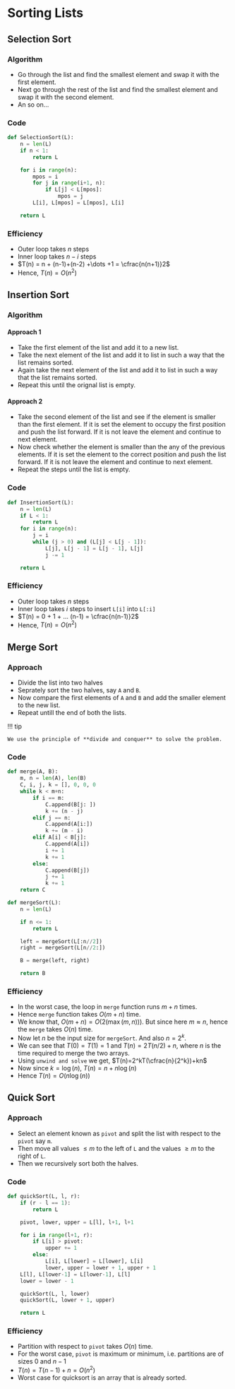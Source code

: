 # Sorting Lists

## Selection Sort

### Algorithm

- Go through the list and find the smallest element and swap it with the first element.
- Next go through the rest of the list and find the smallest element and swap it with the second element.
- An so on...

### Code

```python lineums="1" filename="SelectionSort.py"
def SelectionSort(L):
    n = len(L)
    if n < 1:
        return L

    for i in range(n):
        mpos = i
        for j in range(i+1, n):
            if L[j] < L[mpos]:
                mpos = j
        L[i], L[mpos] = L[mpos], L[i]

    return L
```

### Efficiency

- Outer loop takes $n$ steps
- Inner loop takes $n - i$ steps
- $T(n) = n + (n-1)+(n-2) +\dots +1 = \cfrac{n(n+1)}2$
- Hence, $T(n) = O(n^2)$

## Insertion Sort

### Algorithm

#### Approach 1

- Take the first element of the list and add it to a new list.
- Take the next element of the list and add it to list in such a way that the list remains sorted.
- Again take the next element of the list and add it to list in such a way that the list remains sorted.
- Repeat this until the orignal list is empty.

#### Approach 2

- Take the second element of the list and see if the element is smaller than the first element. If it is set the element to occupy the first position and push the list forward. If it is not leave the element and continue to next element.
- Now check whether the element is smaller than the any of the previous elements. If it is set the element to the correct position and push the list forward. If it is not leave the element and continue to next element.
- Repeat the steps until the list is empty.

### Code

```python lineums="1" filename="InsertionSort.py"
def InsertionSort(L):
    n = len(L)
    if L < 1:
        return L
    for i in range(n):
        j = i
        while (j > 0) and (L[j] < L[j - 1]):
            L[j], L[j - 1] = L[j - 1], L[j]
            j -= 1

    return L
```

### Efficiency

- Outer loop takes $n$ steps
- Inner loop takes $i$ steps to insert `L[i]` into `L[:i]`
- $T(n) = 0 + 1 + ... (n-1) = \cfrac{n(n-1)}2$
- Hence, $T(n) = O(n^2)$

## Merge Sort

### Approach

- Divide the list into two halves
- Seprately sort the two halves, say `A` and `B`.
- Now compare the first elements of `A` and `B` and add the smaller element to the new list.
- Repeat untill the end of both the lists.

!!! tip

    We use the principle of **divide and conquer** to solve the problem.

### Code

```python linenums="1"
def merge(A, B):
    m, n = len(A), len(B)
    C, i, j, k = [], 0, 0, 0
    while k < m+n:
        if i == m:
            C.append(B[j: ])
            k += (n - j)
        elif j == n:
            C.append(A[i:])
            k += (m - i)
        elif A[i] < B[j]:
            C.append(A[i])
            i += 1
            k += 1
        else:
            C.append(B[j])
            j += 1
            k += 1
    return C

def mergeSort(L):
    n = len(L)

    if n <= 1:
        return L

    left = mergeSort(L[:n//2])
    right = mergeSort(L[n//2:])

    B = merge(left, right)

    return B
```

### Efficiency

- In the worst case, the loop in `merge` function runs $m+n$ times.
- Hence `merge` function takes $O(m+n)$ time.
- We know that, $O(m+n) = O(2(\max(m, n)))$. But since here $m\approx n$, hence the `merge` takes $O(n)$ time.
- Now let $n$ be the input size for `mergeSort`. And also $n=2^k$.
- We can see that $T(0) = T(1) = 1$ and $T(n) = 2T(n/2) + n$, where $n$ is the time required to merge the two arrays.
- Using `unwind and solve` we get, $T(n)=2^kT(\cfrac{n}{2^k})+kn$
- Now since $k=\log(n)$, $T(n) = n + n\log(n)$
- Hence $T(n) = O(n\log(n))$

## Quick Sort

### Approach

- Select an element known as `pivot` and split the list with respect to the `pivot` say `m`.
- Then move all values $\leq m$ to the left of `L` and the values $\geq m$ to the right of `L`.
- Then we recursively sort both the halves.

### Code

```python linenums="1"
def quickSort(L, l, r):
    if (r - l == 1):
        return L

    pivot, lower, upper = L[l], l+1, l+1

    for i in range(l+1, r):
        if L[i] > pivot:
            upper += 1
        else:
            L[i], L[lower] = L[lower], L[i]
            lower, upper = lower + 1, upper + 1
    L[l], L[lower-1] = L[lower-1], L[l]
    lower = lower - 1

    quickSort(L, l, lower)
    quickSort(L, lower + 1, upper)

    return L

```

### Efficiency

- Partition with respect to `pivot` takes $O(n)$ time.
- For the worst case, `pivot` is maximum or minimum, i.e. partitions are of sizes $0 \text{ and } n-1$
- $T(n) = T(n-1) + n = O(n^2)$
- Worst case for quicksort is an array that is already sorted.

